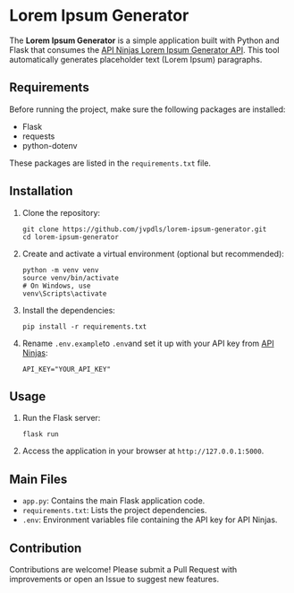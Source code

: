 Lorem Ipsum Generator
=====================

The **Lorem Ipsum Generator** is a simple application built with Python and Flask that consumes the [API Ninjas Lorem Ipsum Generator API](https://api-ninjas.com/api/loremipsum). This tool automatically generates placeholder text (Lorem Ipsum) paragraphs.

Requirements
------------

Before running the project, make sure the following packages are installed:

*   Flask
*   requests
*   python-dotenv

These packages are listed in the `requirements.txt` file.

Installation
------------

1.  Clone the repository:
    
        git clone https://github.com/jvpdls/lorem-ipsum-generator.git
        cd lorem-ipsum-generator
    
2.  Create and activate a virtual environment (optional but recommended):
    
        python -m venv venv
        source venv/bin/activate  
        # On Windows, use 
        venv\Scripts\activate
    
3.  Install the dependencies:
    
        pip install -r requirements.txt
    
4.  Rename `.env.example`to `.env`and set it up with your API key from [API Ninjas](https://api-ninjas.com/):
    
        API_KEY="YOUR_API_KEY"
    

Usage
-----

1.  Run the Flask server:
    
        flask run
    
2.  Access the application in your browser at `http://127.0.0.1:5000`.

Main Files
----------

*   `app.py`: Contains the main Flask application code.
*   `requirements.txt`: Lists the project dependencies.
*   `.env`: Environment variables file containing the API key for API Ninjas.

Contribution
------------

Contributions are welcome! Please submit a Pull Request with improvements or open an Issue to suggest new features.